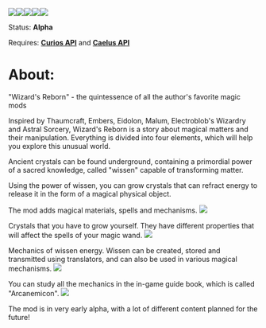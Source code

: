[![](https://cf.way2muchnoise.eu/title/913994.svg)![](http://cf.way2muchnoise.eu/versions/913994.svg)![](https://cf.way2muchnoise.eu/full_913994_downloads.svg)](https://www.curseforge.com/minecraft/mc-mods/wizards-reborn)[![](https://img.shields.io/badge/License-GPL--2.0-blue)](https://github.com/MaxBogomol/WizardsReborn/blob/master/LICENSE)[![](https://img.shields.io/discord/1155188824360624148?color=Green&label=Discord&logo=Discord&style=flat-square)](https://discord.gg/cKf55qNugw)

Status: **Alpha**

Requires: **[Curios API](https://modrinth.com/mod/curios)** and **[Caelus API](https://modrinth.com/mod/caelus)**

# About:

"Wizard's Reborn" - the quintessence of all the author's favorite magic mods

Inspired by Thaumcraft, Embers, Eidolon, Malum, Electroblob's Wizardry and Astral Sorcery, Wizard's Reborn is a story about magical matters and their manipulation. Everything is divided into four elements, which will help you explore this unusual world.

Ancient crystals can be found underground, containing a primordial power of a sacred knowledge, called "wissen" capable of transforming matter.

Using the power of wissen, you can grow crystals that can refract energy to release it in the form of a magical physical object.

The mod adds magical materials, spells and mechanisms.
![](https://cdn.modrinth.com/data/axZDcOCH/images/1d35a7b96edeea4312349f37d50a0606a4389e69.png)

Crystals that you have to grow yourself. They have different properties that will affect the spells of your magic wand.
![](https://cdn.modrinth.com/data/axZDcOCH/images/b01942883e8d898d89d1d7f12f1dcfc4756181fa.png)

Mechanics of wissen energy.
Wissen can be created, stored and transmitted using translators, and can also be used in various magical mechanisms.
![](https://cdn.modrinth.com/data/axZDcOCH/images/caab702971ebf18020f7a8c3ff3216a8bbfc2d06.png)

You can study all the mechanics in the in-game guide book, which is called "Arcanemicon".
![](https://cdn.modrinth.com/data/axZDcOCH/images/e574aa86995123de9c34a121136831a1ca804bbb.png)

The mod is in very early alpha, with a lot of different content planned for the future!